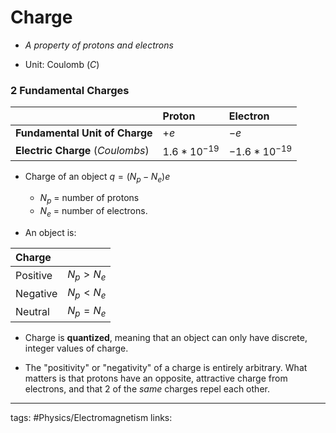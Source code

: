 # Charge
- *A property of protons and electrons*

- Unit: Coulomb ($C$)

### 2 Fundamental Charges
|                                  | **Proton**     | **Electron**    |
|:-------------------------------- |:-------------- |:--------------- |
| **Fundamental Unit of Charge**   | $+e$           | $-e$            |
| **Electric Charge** (*Coulombs*) | $1.6*10^{-19}$ | $-1.6*10^{-19}$ |

- Charge of an object $q = (N_p - N_e)e$
	- $N_p$ = number of protons
	- $N_e$ = number of electrons.

- An object is:

| Charge   |             |
|:-------- |:----------- |
| Positive | $N_p > N_e$ |
| Negative | $N_p < N_e$ |
| Neutral  | $N_p = N_e$ |

- Charge is **quantized**, meaning that an object can only have discrete, integer values of charge.

- The "positivity" or "negativity" of a charge is entirely arbitrary. What matters is that protons have an opposite, attractive charge from electrons, and that 2 of the *same* charges repel each other.

---
tags: #Physics/Electromagnetism 
links: